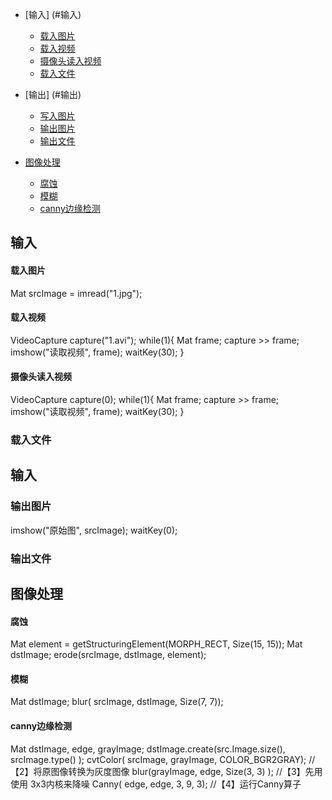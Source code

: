 <!--TOC-->
- [输入] (#输入)
  - [载入图片](#载入图片)
  - [载入视频](#载入视频)
  - [摄像头读入视频](#摄像头读入视频)
  - [载入文件](#载入文件)
- [输出] (#输出)
  - [写入图片](#写入图片)
  - [输出图片](#输出图片)
  - [输出文件](#输出文件)
  
- [图像处理](#图像处理)
  - [腐蚀](#腐蚀)
  - [模糊](#模糊)
  - [canny边缘检测](#canny边缘检测)
  
<!--/TOC-->
## 输入
#### 载入图片
Mat srcImage = imread("1.jpg");

#### 载入视频
VideoCapture capture("1.avi");
while(1){
  Mat frame;
  capture >> frame;
  imshow("读取视频", frame);
  waitKey(30);
}

#### 摄像头读入视频
VideoCapture capture(0);
while(1){
  Mat frame;
  capture >> frame;
  imshow("读取视频", frame);
  waitKey(30);
}
### 载入文件

## 输入
### 输出图片
imshow("原始图", srcImage);
waitKey(0);
### 输出文件

## 图像处理
#### 腐蚀
Mat element = getStructuringElement(MORPH_RECT, Size(15, 15));
Mat dstImage;
erode(srcImage, dstImage, element);

#### 模糊
Mat dstImage;
blur( srcImage, dstImage, Size(7, 7));

#### canny边缘检测
Mat dstImage, edge, grayImage;
dstImage.create(src.Image.size(), srcImage.type() );
cvtColor( srcImage, grayImage, COLOR_BGR2GRAY);   //【2】将原图像转换为灰度图像
blur(grayImage, edge, Size(3, 3) );               //【3】先用使用 3x3内核来降噪
Canny( edge, edge, 3, 9, 3);                      //【4】运行Canny算子







